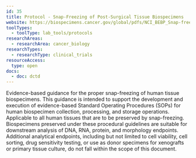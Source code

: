 ```yaml
---
id: 35
title: Protocol - Snap-Freezing of Post-Surgical Tissue Biospecimens
website: https://biospecimens.cancer.gov/global/pdfs/NCI_BEBP_Snap-freezing_of_Post-surgical_Tissue_Biospecimens.pdf
toolTypes:
  - toolType: lab_tools/protocols
researchAreas:
  - researchArea: cancer_biology
researchTypes:
  - researchType: clinical_trials
resourceAccess:
  type: open
docs:
  - doc: dctd
---
```

Evidence-based guidance for the proper snap-freezing of human tissue biospecimens. This guidance is intended to support the development and execution of evidence-based Standard Operating Procedures (SOPs) for human biospecimen collection, processing, and storage operations. Applicable to all human tissues that are to be preserved by snap-freezing. Biospecimens preserved under these procedural guidelines are suitable for downstream analysis of DNA, RNA, protein, and morphology endpoints. Additional analytical endpoints, including but not limited to cell viability, cell sorting, drug sensitivity testing, or use as donor specimens for xenografts or primary tissue culture, do not fall within the scope of this document.

